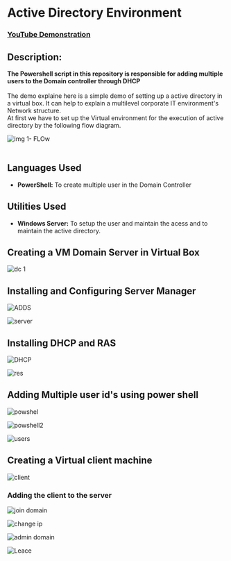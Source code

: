 <h1>Active Directory Environment</h1>

 ### [YouTube Demonstration](https://youtu.be/MHsI8hJmggI?si=RmKL8lPGSc1vjlXV)


<h2>Description:</h2>
<b>The Powershell script in this repository is responsible for adding multiple users to the Domain controller through DHCP </b>
<br />
<br />
The demo explaine here is a simple demo of setting up a active directory in a virtual box. It can help to explain a multilevel corporate IT environment's Network structure.
<br />
At first we have to set up the Virtual environment for the execution of active directory by the following flow diagram.
<br />


![img 1- FLOw](https://github.com/JOELFRANKO/Active_Directory_Environment/assets/81144974/edc853ca-dab3-45f7-99b9-8dc971449371)
<br />
<br />
<h2>Languages Used</h2>

- <b>PowerShell:</b> To create multiple user in the Domain Controller

<h2>Utilities Used</h2>

- <b>Windows Server:</b> To setup the user and maintain the acess and to maintain the active directory.

<h2>Creating a VM Domain Server in Virtual Box</h2>

![dc 1](https://github.com/JOELFRANKO/Active_Directory_Environment/assets/81144974/d06d7f11-6e05-4675-beb6-bce10d12d6b8)

<h2>Installing and Configuring Server Manager</h2>

![ADDS](https://github.com/JOELFRANKO/Azure_Sentinel/assets/81144974/53265205-d413-4515-9a31-d48d12b84359)
<br />

![server](https://github.com/JOELFRANKO/Azure_Sentinel/assets/81144974/63fa1ed4-1aac-4cba-8b17-529d8f1da625)
<br />

<h2>Installing DHCP and RAS</h2>

![DHCP](https://github.com/JOELFRANKO/Azure_Sentinel/assets/81144974/c71d9bfb-ae09-4320-9d59-681fc932debf)
<br />

![res](https://github.com/JOELFRANKO/Azure_Sentinel/assets/81144974/f7e58450-0d2f-474f-994d-7d3be9d5f544)
 
<h2>Adding Multiple user id's using power shell</h2>

![powshel](https://github.com/JOELFRANKO/Azure_Sentinel/assets/81144974/4e0e0347-b0e4-4841-83a6-6066773704dd)
<br />

![powshell2](https://github.com/JOELFRANKO/Azure_Sentinel/assets/81144974/05a10c62-6cb8-4c47-8953-0bfc6556a3f0)
<br />

![users](https://github.com/JOELFRANKO/Azure_Sentinel/assets/81144974/372909eb-4b48-4290-aa2a-c71261751e56)

<h2>Creating a Virtual client machine</h2>

![client](https://github.com/JOELFRANKO/Azure_Sentinel/assets/81144974/9a06e515-6d3d-455e-8530-ddcdcb18f2df)
<br />

<h3>Adding the client to the server</h3>

![join domain](https://github.com/JOELFRANKO/Azure_Sentinel/assets/81144974/8d5dffdc-aae8-4b6d-b6b3-dbc1c0a91fd9)
<br />

![change ip](https://github.com/JOELFRANKO/Azure_Sentinel/assets/81144974/c31509e9-8c48-4503-806f-906b67961bf2)
<br />

![admin domain](https://github.com/JOELFRANKO/Azure_Sentinel/assets/81144974/9a9de0a6-52ba-4c6b-99b7-e9ceb53cfd8f)
<br />

![Leace](https://github.com/JOELFRANKO/Azure_Sentinel/assets/81144974/f14e602c-c28c-440e-a4d9-d36df7220f1e)



<!--
 ```diff
- text in red
+ text in green
! text in orange
# text in gray
@@ text in purple (and bold)@@
```
--!>
